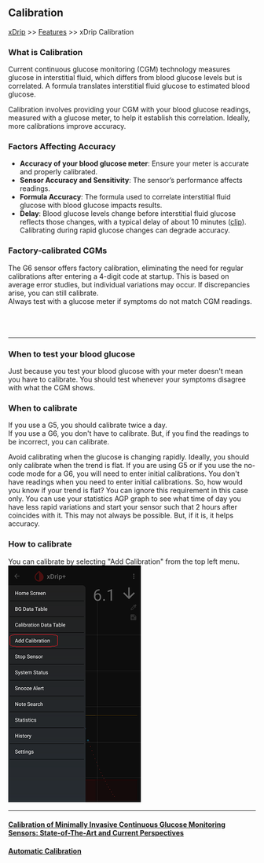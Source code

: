 ## Calibration  
[xDrip](../README.md) >> [Features](./Features_page.md) >> xDrip Calibration  
  
### What is Calibration  
Current continuous glucose monitoring (CGM) technology measures glucose in interstitial fluid, which differs from blood glucose levels but is correlated. A formula translates interstitial fluid glucose to estimated blood glucose.

Calibration involves providing your CGM with your blood glucose readings, measured with a glucose meter, to help it establish this correlation. Ideally, more calibrations improve accuracy.  
  
### Factors Affecting Accuracy  
* **Accuracy of your blood glucose meter**: Ensure your meter is accurate and properly calibrated.  
* **Sensor Accuracy and Sensitivity**: The sensor’s performance affects readings.  
* **Formula Accuracy**:  The formula used to correlate interstitial fluid glucose with blood glucose impacts results.  
* **Delay**: Blood glucose levels change before interstitial fluid glucose reflects those changes, with a typical delay of about 10 minutes ([clip](./videos/difference_interstitial_fluid_vs_blood_glucose.mp4)).  Calibrating during rapid glucose changes can degrade accuracy.  
  
### Factory-calibrated CGMs  
The G6 sensor offers factory calibration, eliminating the need for regular calibrations after entering a 4-digit code at startup.  This is based on average error studies, but individual variations may occur.   If discrepancies arise, you can still calibrate.  
Always test with a glucose meter if symptoms do not match CGM readings.  
<br/>  
<br/>  
  
---  
  
### When to test your blood glucose  
Just because you test your blood glucose with your meter doesn't mean you have to calibrate.  You should test whenever your symptoms disagree with what the CGM shows.  

### When to calibrate  
If you use a G5, you should calibrate twice a day.  
If you use a G6, you don't have to calibrate.  But, if you find the readings to be incorrect, you can calibrate.  

Avoid calibrating when the glucose is changing rapidly.  Ideally, you should only calibrate when the trend is flat.  If you are using G5 or if you use the no-code mode for a G6, you will need to enter initial calibrations.  You don't have readings when you need to enter initial calibrations.  So, how would you know if your trend is flat?  You can ignore this requirement in this case only.  You can use your statistics AGP graph to see what time of day you have less rapid variations and start your sensor such that 2 hours after coincides with it.  This may not always be possible.  But, if it is, it helps accuracy.
  
### How to calibrate  
You can calibrate by selecting "Add Calibration" from the top left menu.  
![](./images/HowtoCalibrate.png)  
  
---  
  
#### [Calibration of Minimally Invasive Continuous Glucose Monitoring Sensors: State-of-The-Art and Current Perspectives](./pdf/biosensors-08-00024.pdf)
#### [Automatic Calibration](./AutoCal.md)
  
